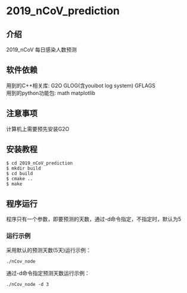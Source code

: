 # 2019_nCoV_prediction

## 介绍
2019_nCoV 每日感染人数预测

## 软件依赖
用到的C++相关库: G2O GLOG(含youibot log system) GFLAGS    
用到的python功能包: math matplotlib 

## 注意事项
计算机上需要预先安装G2O 

## 安装教程
```
$ cd 2019_nCoV_prediction
$ mkdir build
$ cd build
$ cmake ..
$ make
```
## 程序运行
程序只有一个参数，即要预测的天数，通过-d命令指定，不指定时，默认为5     
### 运行示例     

采用默认的预测天数(5天)运行示例：
```
./nCov_node
```

通过-d命令指定预测天数运行示例：
```
./nCov_node -d 3
```
